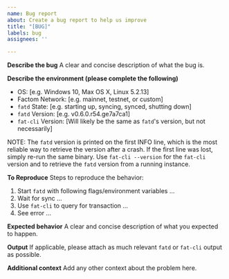 ```yaml
---
name: Bug report
about: Create a bug report to help us improve
title: "[BUG]"
labels: bug
assignees: ''

---
```


**Describe the bug**
A clear and concise description of what the bug is.

**Describe the environment (please complete the following)**
- OS: [e.g. Windows 10, Max OS X, Linux 5.2.13]
- Factom Network: [e.g. mainnet, testnet, or custom]
- `fatd` State: [e.g. starting up, syncing, synced, shutting down]
- `fatd` Version: [e.g. v0.6.0.r54.ge7a7ca1]
- `fat-cli` Version: [Will likely be the same as `fatd`'s version, but not necessarily]

NOTE: The `fatd` version is printed on the first INFO line, which is the most
reliable way to retrieve the version after a crash. If the first line was lost,
simply re-run the same binary. Use `fat-cli --version` for the `fat-cli`
version and to retrieve the `fatd` version from a running instance.

**To Reproduce**
Steps to reproduce the behavior:
1. Start `fatd` with following flags/environment variables ...
2. Wait for sync ...
3. Use `fat-cli` to query for transaction ...
4. See error ...

**Expected behavior**
A clear and concise description of what you expected to happen.

**Output**
If applicable, please attach as much relevant `fatd` or `fat-cli` output as
possible.

**Additional context**
Add any other context about the problem here.
